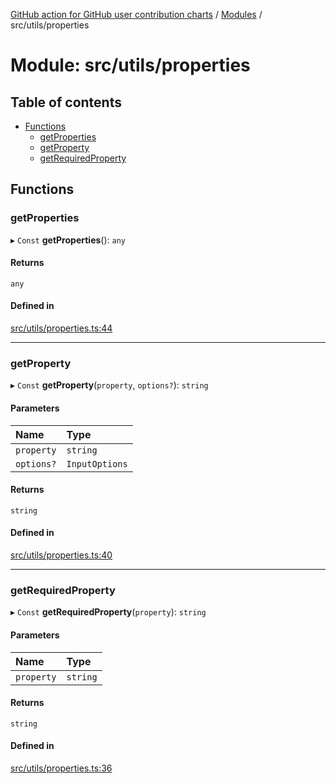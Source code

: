 [GitHub action for GitHub user contribution charts](../README.md) / [Modules](../modules.md) / src/utils/properties

# Module: src/utils/properties

## Table of contents

- [Functions](#functions-1)
  - [getProperties](#getproperties)
  - [getProperty](#getproperty)
  - [getRequiredProperty](#getrequiredproperty)

## Functions

### getProperties

▸ `Const` **getProperties**(): `any`

#### Returns

`any`

#### Defined in

[src/utils/properties.ts:44](https://github.com/AlexRogalskiy/github-action-user-contribution/blob/8736815/src/utils/properties.ts#L44)

***

### getProperty

▸ `Const` **getProperty**(`property`, `options?`): `string`

#### Parameters

| Name       | Type           |
| :--------- | :------------- |
| `property` | `string`       |
| `options?` | `InputOptions` |

#### Returns

`string`

#### Defined in

[src/utils/properties.ts:40](https://github.com/AlexRogalskiy/github-action-user-contribution/blob/8736815/src/utils/properties.ts#L40)

***

### getRequiredProperty

▸ `Const` **getRequiredProperty**(`property`): `string`

#### Parameters

| Name       | Type     |
| :--------- | :------- |
| `property` | `string` |

#### Returns

`string`

#### Defined in

[src/utils/properties.ts:36](https://github.com/AlexRogalskiy/github-action-user-contribution/blob/8736815/src/utils/properties.ts#L36)
